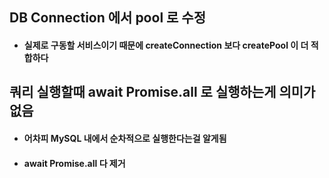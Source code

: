 <div class="block_red">

## **DB Connection 에서 pool 로 수정**

- #### 실제로 구동할 서비스이기 때문에 createConnection 보다 createPool 이 더 적합하다

</div>

<div class="block_green">

## **쿼리 실행할때 await Promise.all 로 실행하는게 의미가 없음**

- #### 어차피 MySQL 내에서 순차적으로 실행한다는걸 알게됨

- #### await Promise.all 다 제거

</div>
